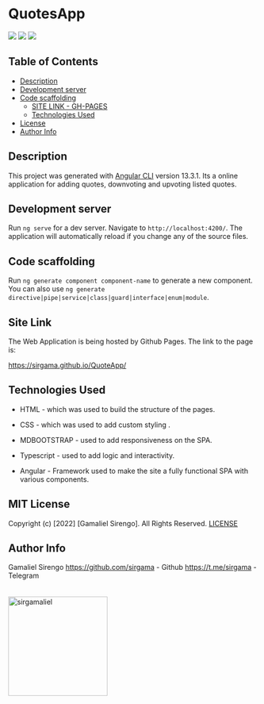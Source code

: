 # QuotesApp
<img  src="../Quotes-App/src/assets/main1.png">
<img  src="../Quotes-App/src/assets/main2.png">
<img  src="../Quotes-App/src/assets/main3.png">


## Table of Contents

  - [Description](#description)
  - [Development server](#development-server)
  - [Code scaffolding](#code-scaffolding)
    - [SITE LINK - GH-PAGES](#site-link---gh-pages)
    - [Technologies Used](#technologies-used)
  - [License](#license)
  - [Author Info](#author-info)

## Description

This project was generated with [Angular CLI](https://github.com/angular/angular-cli) version 13.3.1. Its a online application for adding quotes, downvoting and upvoting listed quotes.

## Development server

Run `ng serve` for a dev server. Navigate to `http://localhost:4200/`. The application will automatically reload if you change any of the source files.

## Code scaffolding

Run `ng generate component component-name` to generate a new component. You can also use `ng generate directive|pipe|service|class|guard|interface|enum|module`.

## Site Link

The Web Application is being hosted by Github Pages. The link to the page is:

<a href="https://sirgama.github.io/QuoteApp/">https://sirgama.github.io/QuoteApp/</a>

## Technologies Used
* HTML - which was used to build the structure of the pages.

* CSS - which was used to add custom styling .

* MDBOOTSTRAP - used to add responsiveness on the SPA.

* Typescript - used to add logic and interactivity.
  
* Angular - Framework used to make the site a fully functional SPA with various components.

## MIT License

Copyright (c) [2022] [Gamaliel Sirengo]. All Rights Reserved.
<a href="./LICENSE"> LICENSE</a>

## Author Info

Gamaliel Sirengo 
https://github.com/sirgama  - Github
https://t.me/sirgama  - Telegram
<br><br><br><a class="nav-link tite" href="https://www.buymeacoffee.com/sirgamaliel"> <img class="img-fluid" src="./images/bmc-button.png" height="auto" width="200px" alt="sirgamaliel" ></a>
